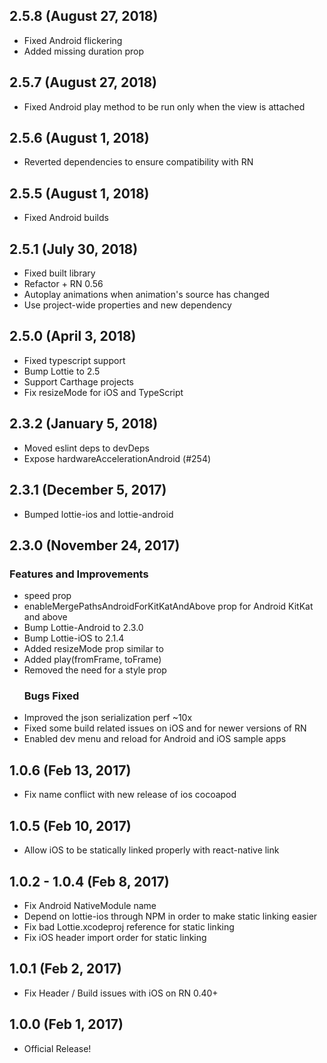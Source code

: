 ## 2.5.8 (August 27, 2018)
* Fixed Android flickering
* Added missing duration prop

## 2.5.7 (August 27, 2018)
* Fixed Android play method to be run only when the view is attached

## 2.5.6 (August 1, 2018)
* Reverted dependencies to ensure compatibility with RN

## 2.5.5 (August 1, 2018)
* Fixed Android builds

## 2.5.1 (July 30, 2018)
* Fixed built library
* Refactor + RN 0.56
* Autoplay animations when animation's source has changed
* Use project-wide properties and new dependency

## 2.5.0 (April 3, 2018)
* Fixed typescript support 
* Bump Lottie to 2.5
* Support Carthage projects
* Fix resizeMode for iOS and TypeScript

## 2.3.2 (January 5, 2018)
* Moved eslint deps to devDeps
* Expose hardwareAccelerationAndroid (#254)

## 2.3.1 (December 5, 2017)
* Bumped lottie-ios and lottie-android


## 2.3.0 (November 24, 2017)
### Features and Improvements

* speed prop
* enableMergePathsAndroidForKitKatAndAbove prop for Android KitKat and above
* Bump Lottie-Android to 2.3.0
* Bump Lottie-iOS to 2.1.4
* Added resizeMode prop similar to <Image>
* Added play(fromFrame, toFrame)
* Removed the need for a style prop
  ### Bugs Fixed
* Improved the json serialization perf ~10x
* Fixed some build related issues on iOS and for newer versions of RN
* Enabled dev menu and reload for Android and iOS sample apps

## 1.0.6 (Feb 13, 2017)

* Fix name conflict with new release of ios cocoapod

## 1.0.5 (Feb 10, 2017)

* Allow iOS to be statically linked properly with react-native link

## 1.0.2 - 1.0.4 (Feb 8, 2017)

* Fix Android NativeModule name
* Depend on lottie-ios through NPM in order to make static linking easier
* Fix bad Lottie.xcodeproj reference for static linking
* Fix iOS header import order for static linking

## 1.0.1 (Feb 2, 2017)

* Fix Header / Build issues with iOS on RN 0.40+

## 1.0.0 (Feb 1, 2017)

* Official Release!

